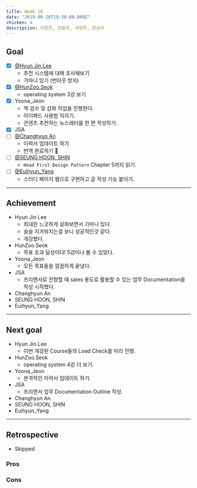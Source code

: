 ```yaml
---
title: Week 18
date: "2019-08-20T19:30:00.000Z"
chicken: 4
description: 이현진, 전윤아, 석헌주, 진승아
---
```


## Goal

- [x] [@Hyun Jin Lee](https://github.com/HyunTruth)
  - 추천 시스템에 대해 조사해보기
  - 가마니 있기 (번아웃 방지)
- [x] [@HunZoo.Seok](https://github.com/zooozoo)
  - operating system 3강 보기
- [x] Yoona_Jeon
  - 책 검수 및 삽화 작업을 진행한다.
  - 아이패드 사용법 익히기.
  - 콘텐츠 추천하는 뉴스레터를 한 편 작성하기.
- [x] JSA
- [ ] [@Changhyun An](https://github.com/achooan)
  - 이력서 업데이트 하기
  - 번역 완료하기 :star2:
- [ ] [@SEUNG HOON, SHIN](https://github.com/newinh)
  - `Head First Design Pattern` Chapter 5까지 읽기.
- [ ] [@Euihyun_Yang](https://github.com/noahluftyang)
  - 스터디 페이지 웹으로 구현하고 글 작성 기능 붙이기.

---

## Achievement

- Hyun Jin Lee
  - 최대한 느긋하게 살펴보면서 가마니 있다.
  - 슬슬 지겨워지는걸 보니 성공적인것 같다.
  - 개강했다.
- HunZoo.Seok
  - 목표 초과 달성이다! 5강이나 볼 수 있었다.
- Yoona_Jeon
  - 모든 목표들을 깔끔하게 끝냈다.
- JSA
  - 프리랜서로 전향할 때 sales 용도로 활용할 수 있는 업무 Documentation을 작성 시작했다.
- Changhyun An
- SEUNG HOON, SHIN
- Euihyun_Yang

---

## Next goal

- Hyun Jin Lee
  - 이번 개강된 Course들의 Load Check를 미리 진행.
- HunZoo.Seok
  - operating system 4강 더 보기.
- Yoona_Jeon
  - 본격적인 이력서 업데이트 하기.
- JSA
  - 프리랜서 업무 Documentation Outline 작성.
- Changhyun An
- SEUNG HOON, SHIN
- Euihyun_Yang

---

## Retrospective

- Skipped

### Pros

### Cons
